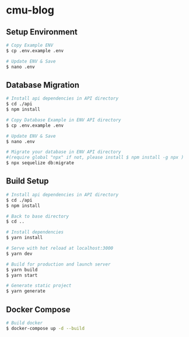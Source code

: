 # cmu-blog

## Setup Environment

```bash
# Copy Example ENV
$ cp .env.example .env

# Update ENV & Save
$ nano .env
```

## Database Migration

```bash
# Install api dependencies in API directory
$ cd ./api
$ npm install

# Copy Database Example in ENV API directory
$ cp .env.example .env

# Update ENV & Save
$ nano .env

# Migrate your database in ENV API directory 
#(require global "npx" if not, please install $ npm install -g npx )
$ npx sequelize db:migrate
```

## Build Setup

```bash
# Install api dependencies in API directory
$ cd ./api
$ npm install

# Back to base directory
$ cd ..

# Install dependencies
$ yarn install

# Serve with hot reload at localhost:3000
$ yarn dev

# Build for production and launch server
$ yarn build
$ yarn start

# Generate static project
$ yarn generate
```

## Docker Compose

```bash
# Build docker
$ docker-compose up -d --build
```
